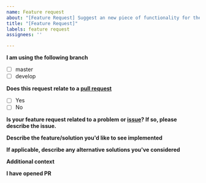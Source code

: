 ```yaml
---
name: Feature request
about: "[Feature Request] Suggest an new piece of functionality for the project"
title: "[Feature Request]"
labels: feature request
assignees: ''

---
```


**I am using the following branch**
- [ ] master
- [ ] develop

**Does this request relate to a [pull request](https://github.com/willstocks-tech/dynamically-polyfill-features-for-a-script/pulls)**
- [ ] Yes
- [ ] No

**Is your feature request related to a problem or [issue](https://github.com/willstocks-tech/dynamically-polyfill-features-for-a-script/issues)? If so, please describe the issue.**
<!--A clear and concise description of what the problem is. Ex. I'm always frustrated when [...]-->
<!--Make sure to include a link to the issue if applicable-->


**Describe the feature/solution you'd like to see implemented**
<!--A clear and concise description of what you want to happen or see added as extra functionality.-->


**If applicable, describe any alternative solutions you've considered**
<!--A clear and concise description of any alternative solutions or features you've considered.-->


**Additional context**
<!--Add any other context or screenshots about the feature request here.-->

**I have opened PR**
<!--Enter PR number here if applicable-->
